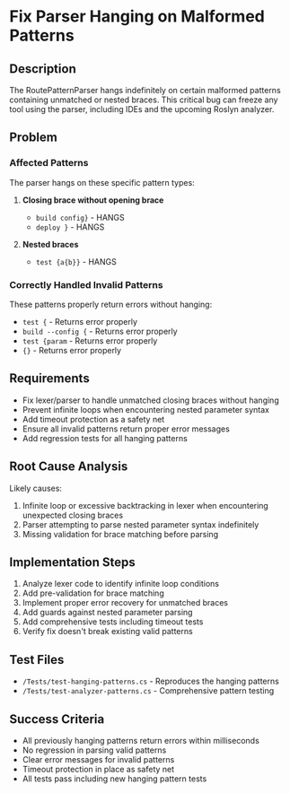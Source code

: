 # Fix Parser Hanging on Malformed Patterns

## Description

The RoutePatternParser hangs indefinitely on certain malformed patterns containing unmatched or nested braces. This critical bug can freeze any tool using the parser, including IDEs and the upcoming Roslyn analyzer.

## Problem

### Affected Patterns
The parser hangs on these specific pattern types:

1. **Closing brace without opening brace**
   - `build config}` - HANGS
   - `deploy }` - HANGS

2. **Nested braces**
   - `test {a{b}}` - HANGS

### Correctly Handled Invalid Patterns
These patterns properly return errors without hanging:
- `test {` - Returns error properly
- `build --config {` - Returns error properly  
- `test {param` - Returns error properly
- `{}` - Returns error properly

## Requirements

- Fix lexer/parser to handle unmatched closing braces without hanging
- Prevent infinite loops when encountering nested parameter syntax
- Add timeout protection as a safety net
- Ensure all invalid patterns return proper error messages
- Add regression tests for all hanging patterns

## Root Cause Analysis

Likely causes:
1. Infinite loop or excessive backtracking in lexer when encountering unexpected closing braces
2. Parser attempting to parse nested parameter syntax indefinitely
3. Missing validation for brace matching before parsing

## Implementation Steps

1. Analyze lexer code to identify infinite loop conditions
2. Add pre-validation for brace matching
3. Implement proper error recovery for unmatched braces
4. Add guards against nested parameter parsing
5. Add comprehensive tests including timeout tests
6. Verify fix doesn't break existing valid patterns

## Test Files

- `/Tests/test-hanging-patterns.cs` - Reproduces the hanging patterns
- `/Tests/test-analyzer-patterns.cs` - Comprehensive pattern testing

## Success Criteria

- All previously hanging patterns return errors within milliseconds
- No regression in parsing valid patterns
- Clear error messages for invalid patterns
- Timeout protection in place as safety net
- All tests pass including new hanging pattern tests